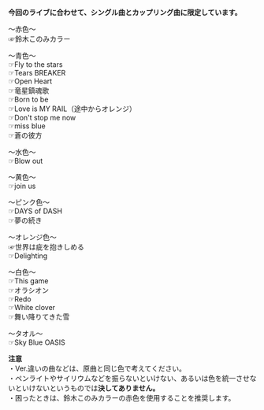 **今回のライブに合わせて、シングル曲とカップリング曲に限定しています。**

～赤色～  
☞鈴木このみカラー

～青色～  
☞Fly to the stars  
☞Tears BREAKER  
☞Open Heart  
☞竜星鎮魂歌  
☞Born to be  
☞Love is MY RAIL（途中からオレンジ）  
☞Don't stop me now  
☞miss blue  
☞蒼の彼方
    
～水色～  
☞Blow out  

～黄色～  
☞join us  

～ピンク色～  
☞DAYS of DASH  
☞夢の続き  

～オレンジ色～  
☞世界は疵を抱きしめる  
☞Delighting  

～白色～  
☞This game  
☞オラシオン  
☞Redo  
☞White clover  
☞舞い降りてきた雪

～タオル～  
☞Sky Blue OASIS  

**注意**  
・Ver.違いの曲などは、原曲と同じ色で考えてください。  
・ペンライトやサイリウムなどを振らないといけない、あるいは色を統一させないといけないというものでは**決してありません。**  
・困ったときは、鈴木このみカラーの赤色を使用することを推奨します。
